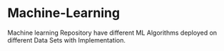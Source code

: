 # Machine-Learning
Machine learning Repository have different ML Algorithms deployed on different Data Sets with Implementation.
